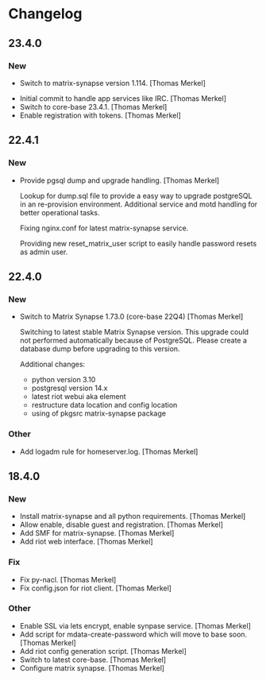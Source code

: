 # Changelog

## 23.4.0

### New

* Switch to matrix-synapse version 1.114. [Thomas Merkel]
- Initial commit to handle app services like IRC. [Thomas Merkel]
- Switch to core-base 23.4.1. [Thomas Merkel]
- Enable registration with tokens. [Thomas Merkel]

## 22.4.1

### New

* Provide pgsql dump and upgrade handling. [Thomas Merkel]

  Lookup for dump.sql file to provide a easy way to upgrade postgreSQL in
  an re-provision environment. Additional service and motd handling for
  better operational tasks.

  Fixing nginx.conf for latest matrix-synapse service.

  Providing new reset_matrix_user script to easily handle password resets
  as admin user.

## 22.4.0

### New

* Switch to Matrix Synapse 1.73.0 (core-base 22Q4) [Thomas Merkel]

  Switching to latest stable Matrix Synapse version. This upgrade could
  not performed automatically because of PostgreSQL. Please create a
  database dump before upgrading to this version.

  Additional changes:

  * python version 3.10
  * postgresql version 14.x
  * latest riot webui aka element
  * restructure data location and config location
  * using of pkgsrc matrix-synapse package

### Other

* Add logadm rule for homeserver.log. [Thomas Merkel]

## 18.4.0

### New

* Install matrix-synapse and all python requirements. [Thomas Merkel]
* Allow enable, disable guest and registration. [Thomas Merkel]
* Add SMF for matrix-synapse. [Thomas Merkel]
* Add riot web interface. [Thomas Merkel]

### Fix

* Fix py-nacl. [Thomas Merkel]
* Fix config.json for riot client. [Thomas Merkel]

### Other

* Enable SSL via lets encrypt, enable synpase service. [Thomas Merkel]
* Add script for mdata-create-password which will move to base soon. [Thomas Merkel]
* Add riot config generation script. [Thomas Merkel]
* Switch to latest core-base. [Thomas Merkel]
* Configure matrix synapse. [Thomas Merkel]
